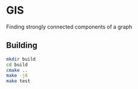 # GIS
Finding strongly connected components of a graph

Building
--------

```bash
mkdir build
cd build
cmake ..
make -j8
make test
```
